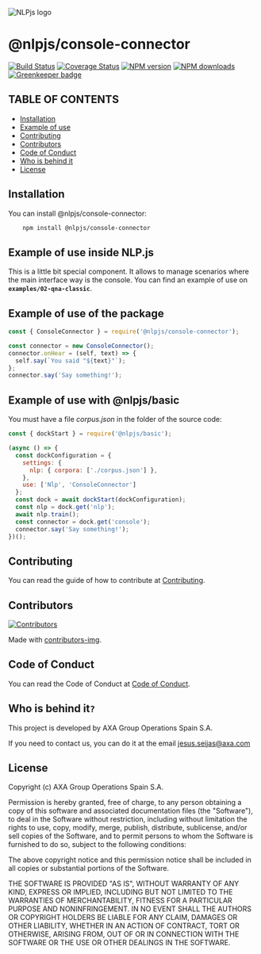 ![NLPjs logo](../../screenshots/nlplogo.gif)

# @nlpjs/console-connector

[![Build Status](https://travis-ci.com/axa-group/nlp.js.svg?branch=master)](https://travis-ci.com/axa-group/nlp.js)
[![Coverage Status](https://coveralls.io/repos/github/axa-group/nlp.js/badge.svg?branch=master)](https://coveralls.io/github/axa-group/nlp.js?branch=master)
[![NPM version](https://img.shields.io/npm/v/node-nlp.svg?style=flat)](https://www.npmjs.com/package/node-nlp)
[![NPM downloads](https://img.shields.io/npm/dm/node-nlp.svg?style=flat)](https://www.npmjs.com/package/node-nlp) [![Greenkeeper badge](https://badges.greenkeeper.io/axa-group/nlp.js.svg)](https://greenkeeper.io/)

## TABLE OF CONTENTS

<!--ts-->

- [Installation](#installation)
- [Example of use](#example-of-use)
- [Contributing](#contributing)
- [Contributors](#contributors)
- [Code of Conduct](#code-of-conduct)
- [Who is behind it](#who-is-behind-it)
- [License](#license.md)

<!--te-->

## Installation

You can install @nlpjs/console-connector:

```bash
    npm install @nlpjs/console-connector
```

## Example of use inside NLP.js

This is a little bit special component. It allows to manage scenarios where the main interface way is the console. You can find an example of use on **`examples/02-qna-classic`**.

## Example of use of the package

```javascript
const { ConsoleConnector } = require('@nlpjs/console-connector');

const connector = new ConsoleConnector();
connector.onHear = (self, text) => {
  self.say(`You said "${text}"`);
};
connector.say('Say something!');
```

## Example of use with @nlpjs/basic

You must have a file _corpus.json_ in the folder of the source code:

```javascript
const { dockStart } = require('@nlpjs/basic');

(async () => {
  const dockConfiguration = {
    settings: {
      nlp: { corpora: ['./corpus.json'] },
    },
    use: ['Nlp', 'ConsoleConnector']
  };
  const dock = await dockStart(dockConfiguration);
  const nlp = dock.get('nlp');
  await nlp.train();
  const connector = dock.get('console');
  connector.say('Say something!');
})();
```

## Contributing

You can read the guide of how to contribute at [Contributing](../../CONTRIBUTING.md).

## Contributors

[![Contributors](https://contributors-img.firebaseapp.com/image?repo=axa-group/nlp.js)](https://github.com/axa-group/nlp.js/graphs/contributors)

Made with [contributors-img](https://contributors-img.firebaseapp.com).

## Code of Conduct

You can read the Code of Conduct at [Code of Conduct](../../CODE_OF_CONDUCT.md).

## Who is behind it`?`

This project is developed by AXA Group Operations Spain S.A.

If you need to contact us, you can do it at the email jesus.seijas@axa.com

## License

Copyright (c) AXA Group Operations Spain S.A.

Permission is hereby granted, free of charge, to any person obtaining
a copy of this software and associated documentation files (the
"Software"), to deal in the Software without restriction, including
without limitation the rights to use, copy, modify, merge, publish,
distribute, sublicense, and/or sell copies of the Software, and to
permit persons to whom the Software is furnished to do so, subject to
the following conditions:

The above copyright notice and this permission notice shall be
included in all copies or substantial portions of the Software.

THE SOFTWARE IS PROVIDED "AS IS", WITHOUT WARRANTY OF ANY KIND,
EXPRESS OR IMPLIED, INCLUDING BUT NOT LIMITED TO THE WARRANTIES OF
MERCHANTABILITY, FITNESS FOR A PARTICULAR PURPOSE AND
NONINFRINGEMENT. IN NO EVENT SHALL THE AUTHORS OR COPYRIGHT HOLDERS BE
LIABLE FOR ANY CLAIM, DAMAGES OR OTHER LIABILITY, WHETHER IN AN ACTION
OF CONTRACT, TORT OR OTHERWISE, ARISING FROM, OUT OF OR IN CONNECTION
WITH THE SOFTWARE OR THE USE OR OTHER DEALINGS IN THE SOFTWARE.
